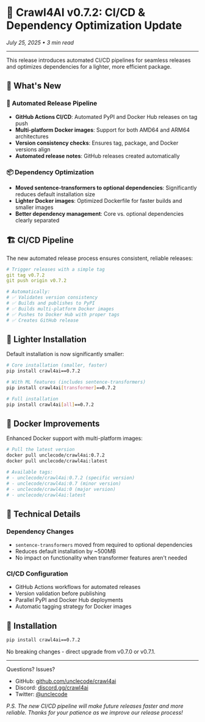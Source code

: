 # 🚀 Crawl4AI v0.7.2: CI/CD & Dependency Optimization Update

*July 25, 2025 • 3 min read*

---

This release introduces automated CI/CD pipelines for seamless releases and optimizes dependencies for a lighter, more efficient package.

## 🎯 What's New

### 🔄 Automated Release Pipeline
- **GitHub Actions CI/CD**: Automated PyPI and Docker Hub releases on tag push
- **Multi-platform Docker images**: Support for both AMD64 and ARM64 architectures
- **Version consistency checks**: Ensures tag, package, and Docker versions align
- **Automated release notes**: GitHub releases created automatically

### 📦 Dependency Optimization
- **Moved sentence-transformers to optional dependencies**: Significantly reduces default installation size
- **Lighter Docker images**: Optimized Dockerfile for faster builds and smaller images
- **Better dependency management**: Core vs. optional dependencies clearly separated

## 🏗️ CI/CD Pipeline

The new automated release process ensures consistent, reliable releases:

```yaml
# Trigger releases with a simple tag
git tag v0.7.2
git push origin v0.7.2

# Automatically:
# ✅ Validates version consistency
# ✅ Builds and publishes to PyPI
# ✅ Builds multi-platform Docker images
# ✅ Pushes to Docker Hub with proper tags
# ✅ Creates GitHub release
```

## 💾 Lighter Installation

Default installation is now significantly smaller:

```bash
# Core installation (smaller, faster)
pip install crawl4ai==0.7.2

# With ML features (includes sentence-transformers)
pip install crawl4ai[transformer]==0.7.2

# Full installation
pip install crawl4ai[all]==0.7.2
```

## 🐳 Docker Improvements

Enhanced Docker support with multi-platform images:

```bash
# Pull the latest version
docker pull unclecode/crawl4ai:0.7.2
docker pull unclecode/crawl4ai:latest

# Available tags:
# - unclecode/crawl4ai:0.7.2 (specific version)
# - unclecode/crawl4ai:0.7 (minor version)
# - unclecode/crawl4ai:0 (major version)
# - unclecode/crawl4ai:latest
```

## 🔧 Technical Details

### Dependency Changes
- `sentence-transformers` moved from required to optional dependencies
- Reduces default installation by ~500MB
- No impact on functionality when transformer features aren't needed

### CI/CD Configuration
- GitHub Actions workflows for automated releases
- Version validation before publishing
- Parallel PyPI and Docker Hub deployments
- Automatic tagging strategy for Docker images

## 🚀 Installation

```bash
pip install crawl4ai==0.7.2
```

No breaking changes - direct upgrade from v0.7.0 or v0.7.1.

---

Questions? Issues?

- GitHub: [github.com/unclecode/crawl4ai](https://github.com/unclecode/crawl4ai)
- Discord: [discord.gg/crawl4ai](https://discord.gg/jP8KfhDhyN)
- Twitter: [@unclecode](https://x.com/unclecode)


*P.S. The new CI/CD pipeline will make future releases faster and more reliable. Thanks for your patience as we improve our release process!*